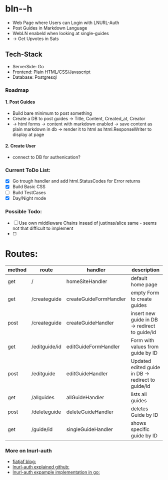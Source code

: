 # bln--h
- Web Page where Users can Login with LNURL-Auth
- Post Guides in Markdown Language
- WebLN enabeld when looking at single-guides
- -> Get Upvotes in Sats

## Tech-Stack
- ServerSide: Go
- Frontend: Plain HTML/CSS/Javascript
- Database: Postgresql

### Roadmap
#### 1. Post Guides
- Build bare minimum to post something 
- Create a DB to post guides -> Title, Content, Created_at, Creator
- -> html forms -> content with markdown enabled -> save content as plain markdown in db -> render it to html as html.ResponseWriter to display at page
#### 2. Create User
- connect to DB for authenication?

### Current ToDo List:
- [x] Go trough handler and add html.StatusCodes for Error returns
- [x] Build Basic CSS 
- [ ] Build TestCases
- [x] Day/Night mode
### Possible Todo:
- [ ] Use own middleware Chains insead of justinas/alice same - seems not that difficult to implement
- [ ] 

 # Routes:

| method | route          | handler                | description                                       |
|--------|----------------|------------------------|---------------------------------------------------|
| get    | /              | homeSiteHandler        | default home page                                 |
| get    | /createguide   | createGuideFormHandler | empty Form to create guides                       |
| post   | /createguide   | createGuideHandler     | insert new guide in DB → redirect to guide/id     |
| get    | /editguide/id  | editGuideFormHandler   | Form with values from guide by ID                 |
| post   | /editguide     | editGuideHandler       | Updated edited guide in DB → redirect to guide/id |
| get    | /allguides     | allGuideHandler        | lists all guides                                  |
| post   | /deleteguide   | deleteGuideHandler     | deletes Guide by ID                               |
| get    | /guide/id      | singleGuideHandler     | shows specific guide by ID                        |

### More on lnurl-auth
- [fiatjaf blog:](https://fiatjaf.com/e0a35204.html)
- [lnurl-auth explained github:](https://github.com/fiatjaf/lnurl-rfc/blob/legacy/lnurl-auth.md)
- [lnurl-auth expample implementation in go:](https://github.com/xplorfin/lnurlauth)


